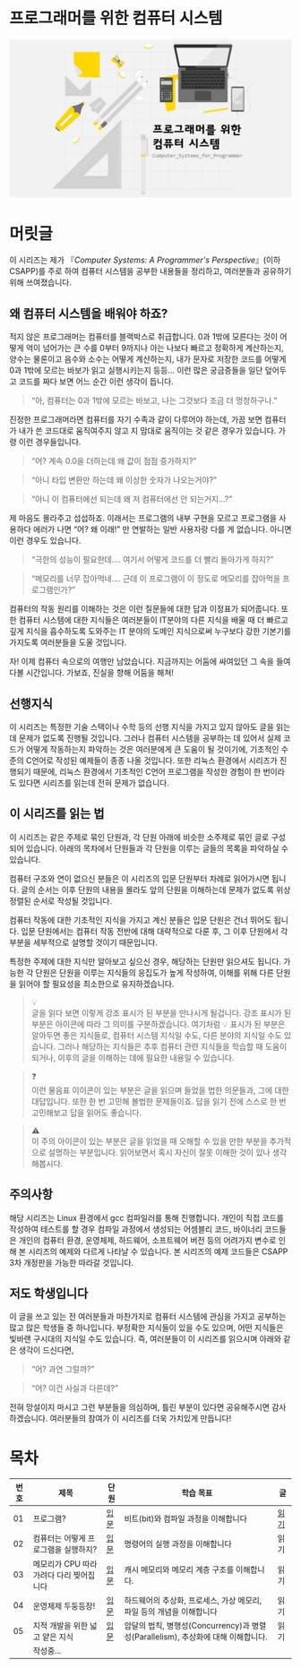 # 프로그래머를 위한 컴퓨터 시스템

![main _banner](./images/main_banner.jpg)

# 머릿글


이 시리즈는 제가 『*Computer Systems: A Programmer's Perspective*』(이하 CSAPP)를 주로 하여 컴퓨터 시스템을 공부한 내용들을 정리하고, 여러분들과 공유하기 위해 쓰여졌습니다. 

## 왜 컴퓨터 시스템을 배워야 하죠?

적지 않은 프로그래머는 컴퓨터를 블랙박스로 취급합니다. 0과 1밖에 모른다는 것이 어떻게 억이 넘어가는 큰 수를 0부터 9까지나 아는 나보다 빠르고 정확하게 계산하는지, 양수는 물론이고 음수와 소수는 어떻게 계산하는지, 내가 문자로 저장한 코드를 어떻게 0과 1밖에 모르는 바보가 읽고 실행시키는지 등등... 이런 많은 궁금증들을 일단 덮어두고 코드를 짜다 보면 어느 순간 이런 생각이 듭니다.

> “아, 컴퓨터는 0과 1밖에 모르는 바보고, 나는 그것보다 조금 더 멍청하구나.”
> 

진정한 프로그래머라면 컴퓨터를 자기 수족과 같이 다루어야 하는데, 가끔 보면 컴퓨터가 내가 쓴 코드대로 움직여주지 않고 지 맘대로 움직이는 것 같은 경우가 있습니다. 가령 이런 경우들입니다.

> “어? 계속 0.0을 더하는데 왜 값이 점점 증가하지?”
> 

> “아니 타입 변환만 하는데 왜 이상한 숫자가 나오는거야?”
> 

> “아니 이 컴퓨터에선 되는데 왜 저 컴퓨터에선 안 되는거지...?”
> 

제 마음도 몰라주고 섭섭하죠. 이래서는 프로그램의 내부 구현을 모르고 프로그램을 사용하다 에러가 나면 “어? 왜 이래!” 만 연발하는 일반 사용자랑 다를 게 없습니다. 아니면 이런 경우도 있습니다.

> “극한의 성능이 필요한데.... 여기서 어떻게 코드를 더 빨리 돌아가게 하지?”
> 

> “메모리를 너무 잡아먹네.... 근데 이 프로그램이 이 정도로 메모리를 잡아먹을 프로그램인가?”
> 

컴퓨터의 작동 원리를 이해하는 것은 이런 질문들에 대한 답과 이정표가 되어줍니다. 또한 컴퓨터 시스템에 대한 지식들은 여러분들이 IT분야의 다른 지식을 배울 때 더 빠르고 깊게 지식을 흡수하도록 도와주는 IT 분야의 도메인 지식으로써 누구보다 강한 기본기를 가지도록 여러분들을 도울 것입니다.

자! 이제 컴퓨터 속으로의 여행만 남았습니다. 지금까지는 어둠에 싸여있던 그 속을 들여다볼 시간입니다. 가보죠, 진실을 향해 어둠을 해쳐!

## 선행지식



이 시리즈는 특정한 기술 스택이나 수학 등의 선행 지식을 가지고 있지 않아도 글을 읽는데 문제가 없도록 진행될 것입니다. 그러나 컴퓨터 시스템을 공부하는 데 있어서 실제 코드가 어떻게 작동하는지 파악하는 것은 여러분에게 큰 도움이 될 것이기에, 기초적인 수준의 C언어로 작성된 예제들이 종종 나올 것입니다. 또한 리눅스 환경에서 시리즈가 진행되기 때문에, 리눅스 환경에서 기초적인 C언어 프로그램을 작성한 경험이 한 번이라도 있다면 시리즈를 읽는데 전혀 문제가 없습니다.

## 이 시리즈를 읽는 법



이 시리즈는 같은 주제로 묶인 단원과, 각 단원 아래에 비슷한 소주제로 묶인 글로 구성되어 있습니다. 아래의 목차에서 단원들과 각 단원을 이루는 글들의 목록을 파악하실 수 있습니다.

컴퓨터 구조와 연이 없으신 분들은 이 시리즈의 입문 단원부터 차례로 읽어가시면 됩니다. 글의 순서는 이후 단원의 내용을 몰라도 앞의 단원을 이해하는데 문제가 없도록 위상 정렬된 순서로 작성될 것입니다.

컴퓨터 작동에 대한 기초적인 지식을 가지고 계신 분들은 입문 단원은 건너 뛰어도 됩니다. 입문 단원에서는 컴퓨터 작동 전반에 대해 대략적으로 다룬 후, 그 이후 단원에서 각 부분을 세부적으로 설명할 것이기 때문입니다.

특정한 주제에 대한 지식만 알아보고 싶으신 경우, 해당하는 단원만 읽으셔도 됩니다. 가능한 각 단원은 단원을 이루는 지식들의 응집도가 높게 작성하여, 이해를 위해 다른 단원을 읽어야 할 필요성을 최소한으로 유지하겠습니다.


>💡  
>글을 읽다 보면 이렇게 강조 표시가 된 부분을 만나시게 될겁니다. 강조 표시가 된 부분은 아이콘에 따라 그 의미를 구분하겠습니다. 여기처럼 💡 표시가 된 부분은 알아두면 좋은 지식들로, 컴퓨터 시스템 지식일 수도, 다른 분야의 지식일 수도 있습니다. 그러나 해당하는 지식들은 추후 컴퓨터 관련 지식들을 학습할 때 도움이 되거나, 이후의 글을 이해하는 데에 필요한 내용일 수 있습니다.

>❓   
> 이런 물음표 이이콘이 있는 부분은 글을 읽으며 들었을 법한 의문들과, 그에 대한 대답입니다. 또한 한 번 고민해 볼법한 문제들이죠. 답을 읽기 전에 스스로 한 번 고민해보고 답을 읽어도 좋습니다.


>⚠️  
>이 주의 아이콘이 있는 부분은 글을 읽었을 때 오해할 수 있을 만한 부분을 추가적으로 설명하는 부분입니다. 읽어보면서 혹시 자신이 잘못 이해한 것이 있나 생각해봅시다.


## 주의사항



해당 시리즈는 Linux 환경에서 gcc 컴파일러를 통해 진행합니다. 개인이 직접 코드를 작성하여 테스트를 할 경우 컴파일 과정에서 생성되는 어셈블리 코드, 바이너리 코드들은 개인의 컴퓨터 환경, 운영체제, 하드웨어, 소프트웨어 버전 등의 어려가지 변수로 인해 본 시리즈의 예제와 다르게 나타날 수 있습니다. 본 시리즈의 예제 코드들은 CSAPP 3차 개정판을 가능한 따라갈 것입니다.

## 저도 학생입니다



이 글을 쓰고 있는 전 여러분들과 마찬가지로 컴퓨터 시스템에 관심을 가지고 공부하는 많고 많은 학생들 중 하나입니다. 부정확한 지식들이 있을 수도 있으며, 어떤 지식들은 빛바랜 구시대의 지식일 수도 있습니다. 즉, 여러분들이 이 시리즈를 읽으시며 아래와 같은 생각이 드신다면,

> “어? 과연 그럴까?”
> 

> “어? 이건 사실과 다른데?”
> 

전혀 망설이지 마시고 그런 부분들을 의심하며, 틀린 부분이 있다면 공유해주시면 감사하겠습니다. 여러분들의 참여가 이 시리즈를 더욱 가치있게 만듭니다!

# 목차



| 번호 | 제목 | 단원 | 학습 목표 | 글 |
| --- | --- | --- | --- | --- |
| 01 | 프로그램? | [입문](./1-Introduction/README.md) | 비트(bit)와 컴파일 과정을 이해합니다 | [읽기](./1-Introduction/1-bit_and_compile/README.md) |
| 02 | 컴퓨터는 어떻게 프로그램을 실행하지? | [입문](./1-Introduction/README.md) | 명령어의 실행 과정을 이해합니다 | 읽기 |
| 03 | 메모리가 CPU 따라가려다 다리 찢어집니다 | [입문](./1-Introduction/README.md) | 캐시 메모리와 메모리 계층 구조를 이해합니다. | 읽기 |
| 04 | 운영체제 두둥등장! | [입문](./1-Introduction/README.md) | 하드웨어의 추상화, 프로세스, 가상 메모리, 파일 등의 개념을 이해합니다  | 읽기 |
| 05 | 지적 개발을 위한 넓고 얕은 지식 | [입문](./1-Introduction/README.md) | 암달의 법칙, 병행성(Concurrency)과 병렬성(Parallelism), 추상화에 대해 이해합니다.  | 읽기 |
|  | 작성중... |  |  |  |
